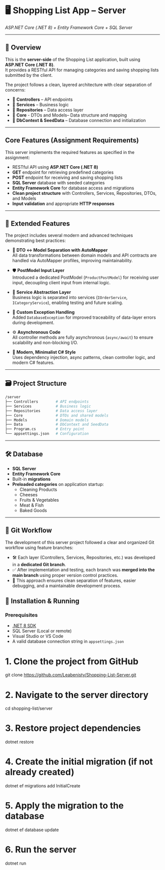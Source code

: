 # 🖥️ Shopping List App – Server  
*ASP.NET Core (.NET 8) + Entity Framework Core + SQL Server*

---

## 📌 Overview

This is the **server-side** of the Shopping List application, built using **ASP.NET Core (.NET 8)**.  
It provides a RESTful API for managing categories and saving shopping lists submitted by the client.

The project follows a clean, layered architecture with clear separation of concerns:
- 🔹 **Controllers** – API endpoints  
- 🔹 **Services** – Business logic  
- 🔹 **Repositories** – Data access layer  
- 🔹 **Core** - DTOs and Models– Data structure and mapping  
- 🔹 **DbContext & SeedData** – Database connection and initialization

---

##  Core Features (Assignment Requirements)

This server implements the required features as specified in the assignment:

- RESTful API using **ASP.NET Core (.NET 8)**
- **GET** endpoint for retrieving predefined categories
- **POST** endpoint for receiving and saving shopping lists
- **SQL Server** database with seeded categories
- **Entity Framework Core** for database access and migrations
- **Clean project structure** with Controllers, Services, Repositories, DTOs, and Models
- **Input validation** and appropriate **HTTP responses**

---

## 🚀 Extended Features

The project includes several modern and advanced techniques demonstrating best practices:

- 🧠 **DTO ↔ Model Separation with AutoMapper**  
  All data transformations between domain models and API contracts are handled via AutoMapper profiles, improving maintainability.

- 🛡️ **PostModel Input Layer**  
  Introduced a dedicated PostModel (`ProductPostModel`) for receiving user input, decoupling client input from internal logic.

- 🧩 **Service Abstraction Layer**  
  Business logic is separated into services (`IOrderService`, `ICategoryService`), enabling testing and future scaling.

- 🚦 **Custom Exception Handling**  
  Added `DatabaseException` for improved traceability of data-layer errors during development.

- ⚙️ **Asynchronous Code**  
  All controller methods are fully asynchronous (`async/await`) to ensure scalability and non-blocking I/O.

- 🧹 **Modern, Minimalist C# Style**  
  Uses dependency injection, async patterns, clean controller logic, and modern C# features.

---

## 🗃️ Project Structure
```bash
/server
├── Controllers        # API endpoints
├── Services           # Business logic
├── Repositories       # Data access layer
├── Core               # DTOs and shared models
├── Models             # Domain models
├── Data               # DbContext and SeedData
├── Program.cs         # Entry point
└── appsettings.json   # Configuration
```
---

## 🛠️ Database

- **SQL Server**
- **Entity Framework Core**
- Built-in **migrations**
- **Preloaded categories** on application startup:
  - Cleaning Products  
  - Cheeses  
  - Fruits & Vegetables  
  - Meat & Fish  
  - Baked Goods  

---
## 🧾 Git Workflow

The development of this server project followed a clear and organized Git workflow using feature branches:

- 🛠 Each layer (Controllers, Services, Repositories, etc.) was developed in a **dedicated Git branch**.
- ✅ After implementation and testing, each branch was **merged into the main branch** using proper version control practices.
- 📂 This approach ensures clean separation of features, easier debugging, and a maintainable development process.

## 🚀 Installation & Running

### Prerequisites

- [.NET 8 SDK](https://dotnet.microsoft.com/en-us/download)
- SQL Server (Local or remote)
- Visual Studio or VS Code
- A valid database connection string in `appsettings.json`

# 1. Clone the project from GitHub
git clone https://github.com/Leabenisty/Shopping-List-Server.git

# 2. Navigate to the server directory
cd shopping-list/server

# 3. Restore project dependencies
dotnet restore

# 4. Create the initial migration (if not already created)
dotnet ef migrations add InitialCreate

# 5. Apply the migration to the database
dotnet ef database update

# 6. Run the server
dotnet run

